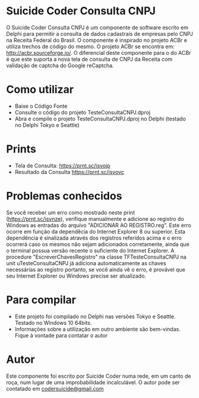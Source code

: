 # Suicide Coder Consulta CNPJ
O Suicide Coder Consulta CNPJ é um componente de software escrito em Delphi para permitir a consulta de dados cadastrais de empresas pelo CNPJ na Receita Federal do Brasil.
O componente é inspirado no projeto ACBr e utiliza trechos de código do mesmo. O projeto ACBr se encontra em: http://acbr.sourceforge.io/.
O diferencial deste componente para o do ACBr é que este suporta a nova tela de consulta de CNPJ da Receita com validação de captcha do Google reCaptcha.

# Como utilizar
- Baixe o Código Fonte
- Consulte o código do projeto TesteConsultaCNPJ.dproj
- Abra e compile o projeto TesteConsultaCNPJ.dproj no Delphi (testado no Delphi Tokyo e Seattle)

# Prints
- Tela de Consulta: https://prnt.sc/isvojp
- Resultado da Consulta https://prnt.sc/isvovc

# Problemas conhecidos
Se você receber um erro como mostrado neste print (https://prnt.sc/isvnze), verifique manualmente e adicione ao registro do Windows as entradas do arquivo "ADICIONAR AO REGISTRO.reg".
Este erro ocorre em função da dependêcia do Internet Explorer 8 ou superior.
Esta dependência é sinalizada através dos registros referidos acima e o erro ocorrerá caso os mesmos não sejam adicionados corretamente, ainda que o terminal possua versão recente o suficiente do Internet Explorer.
A procedure "EscreverChavesRegistro" na classe TFTesteConsultaCNPJ na unit uTesteConsultaCNPJ já adiciona automaticamente as chaves necessárias ao registro portanto, se você ainda vê o erro, é provável que seu Internet Explorer ou Windows precise ser atualizado.

# Para compilar
- Este projeto foi compilado no Delphi nas versões Tokyo e Seattle. Testado no Windows 10 64bits.
- Informações sobre a utilização em outro ambiente são bem-vindas. Fique à vontade para contatar o autor

# Autor
Este componente foi escrito por Suicide Coder numa rede, em um canto de roça, num lugar de uma improbabilidade incalculável.
O autor pode ser contatado em codersuicide@gmail.com
